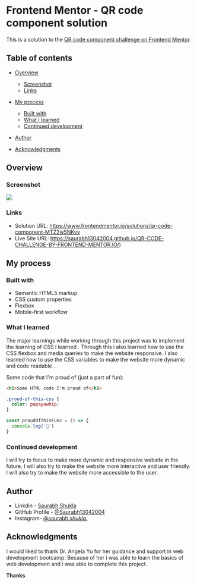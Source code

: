 # Frontend Mentor - QR code component solution

This is a solution to the [QR code component challenge on Frontend Mentor](https://www.frontendmentor.io/challenges/qr-code-component-iux_sIO_H). 

## Table of contents

- [Overview](#overview)
  - [Screenshot](#screenshot)
  - [Links](#links)
- [My process](#my-process)
  - [Built with](#built-with)
  - [What I learned](#what-i-learned)
  - [Continued development](#continued-development)

- [Author](#author)
- [Acknowledgments](#acknowledgments)



## Overview

### Screenshot

![](.design/desktop-design.jpg)

### Links

- Solution URL: https://www.frontendmentor.io/solutions/qr-code-component-MTZ2w5NKvy
- Live Site URL: https://saurabh13042004.github.io/QR-CODE-CHALLENGE-BY-FRONTEND-MENTOR.IO/)

## My process

### Built with

- Semantic HTML5 markup
- CSS custom properties
- Flexbox
- Mobile-first workflow




### What I learned

The major learnings while working through this project was to implement the learning of CSS i learned . Through this i also learned how to use the CSS flexbox and media queries to make the website responsive. I also learned how to use the CSS variables to make the website more dynamic and code readable . 

Some code that I'm proud of (just a part of fun):

```html
<h1>Some HTML code I'm proud of</h1>
```
```css
.proud-of-this-css {
  color: papayawhip;
}
```
```js
const proudOfThisFunc = () => {
  console.log('🎉')
}
```



### Continued development

I will try to focus to make more dynamic and responsive website in the future. I will also try to make the website more interactive and user friendly. I will also try to make the website more accessible to the user.




## Author

- Linkdin - [Saurabh Shukla](https://www.linkedin.com/in/saurabh-shukla-0b45b3224/)
- GitHub Profile - [@Saurabh13042004](https://github.com/Saurabh13042004)
- Instagram- [@saurabh._shukla._](https://www.instagram.com/saurabh._shukla._)



## Acknowledgments

I would liked to thank Dr. Angela Yu for her guidance and support in web development bootcamp. Because of her i was able to learn the basics of web development and i was able to complete this project. 



**Thanks**
